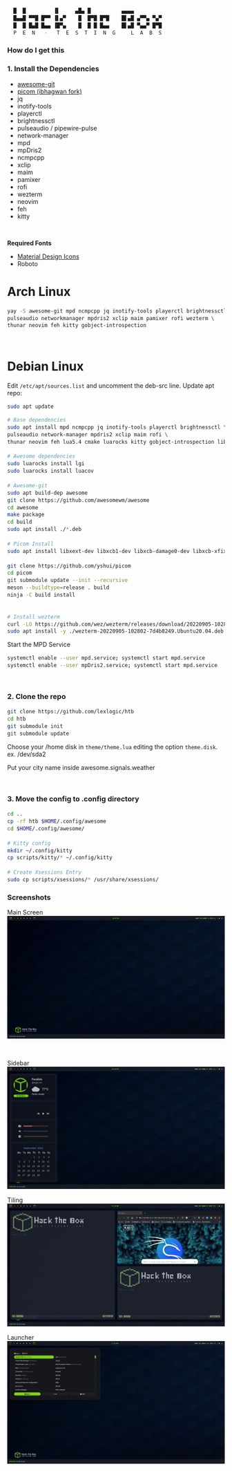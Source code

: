 ```bash
  █  █         ▐▌     ▄█▄ █          ▄▄▄▄
  █▄▄█ ▀▀█ █▀▀ ▐▌▄▀    █  █▀█ █▀█    █▌▄█ ▄▀▀▄ ▀▄▀
  █  █ █▄█ █▄▄ ▐█▀▄    █  █ █ █▄▄    █▌▄█ ▀▄▄▀ █▀█
  P  E  N   -   T  E  S  T  I  N  G     L  A  B  S
```


### How do I get this

### 1. Install the Dependencies
  
  - [awesome-git](https://aur.archlinux.org/packages/awesome-git)
  - [picom (ibhagwan fork)](https://github.com/ibhagwan/picom)
  - jq
  - inotify-tools
  - playerctl
  - brightnessctl
  - pulseaudio / pipewire-pulse
  - network-manager
  - mpd
  - mpDris2
  - ncmpcpp
  - xclip
  - maim
  - pamixer
  - rofi
  - wezterm
  - neovim
  - feh
  - kitty

<br>

**Required Fonts**

- [Material Design Icons](https://materialdesignicons.com/)
- Roboto

# Arch Linux
```sh
yay -S awesome-git mpd ncmpcpp jq inotify-tools playerctl brightnessctl \
pulseaudio networkmanager mpdris2 xclip maim pamixer rofi wezterm \
thunar neovim feh kitty gobject-introspection
```

<br>

# Debian Linux

Edit `/etc/apt/sources.list` and uncomment the deb-src line. Update apt repo:

```sh
sudo apt update
```

```sh
# Base dependencies
sudo apt install mpd ncmpcpp jq inotify-tools playerctl brightnessctl \
pulseaudio network-manager mpdris2 xclip maim rofi \
thunar neovim feh lua5.4 cmake luarocks kitty gobject-introspection libgirepository1.0-dev

# Awesome dependencies
sudo luarocks install lgi
sudo luarocks install luacov

# Awesome-git
sudo apt build-dep awesome
git clone https://github.com/awesomewm/awesome
cd awesome
make package
cd build
sudo apt install ./*.deb

# Picom Install
sudo apt install libxext-dev libxcb1-dev libxcb-damage0-dev libxcb-xfixes0-dev libxcb-shape0-dev libxcb-render-util0-dev libxcb-render0-dev libxcb-randr0-dev libxcb-composite0-dev libxcb-image0-dev libxcb-present-dev libxcb-xinerama0-dev libxcb-glx0-dev libpixman-1-dev libdbus-1-dev libconfig-dev libgl1-mesa-dev libpcre2-dev libpcre3-dev libevdev-dev uthash-dev libev-dev libx11-xcb-dev meson

git clone https://github.com/yshui/picom
cd picom
git submodule update --init --recursive
meson --buildtype=release . build
ninja -C build install


# Install wezterm
curl -LO https://github.com/wez/wezterm/releases/download/20220905-102802-7d4b8249/wezterm-20220905-102802-7d4b8249.Ubuntu20.04.deb
sudo apt install -y ./wezterm-20220905-102802-7d4b8249.Ubuntu20.04.deb
```

Start the MPD Service

```sh
systemctl enable --user mpd.service; systemctl start mpd.service
systemctl enable --user mpDris2.service; systemctl start mpd.service
```

<br>

### 2. Clone the repo

```sh
git clone https://github.com/lexlogic/htb
cd htb
git submodule init
git submodule update
```

Choose your /home disk in `theme/theme.lua` editing the option `theme.disk`. ex. /dev/sda2

Put your city name inside awesome.signals.weather


<br>

### 3. Move the config to .config directory

```sh
cd ..
cp -rf htb $HOME/.config/awesome
cd $HOME/.config/awesome/

# Kitty config
mkdir ~/.config/kitty
cp scripts/kitty/* ~/.config/kitty

# Create Xsessions Entry
sudo cp scripts/xsessions/* /usr/share/xsessions/
```

### Screenshots

Main Screen
![Main Screen](screenshots/main.png)

<br>

Sidebar
![Sidebar](screenshots/sidebar.png)
<br>

Tiling
![Sidebar](screenshots/tiling.png)
<br>

Launcher
![Sidebar](screenshots/launcher.png)
<br>